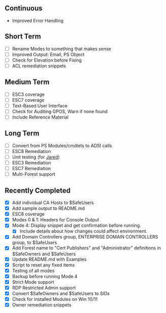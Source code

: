 ## Continuous
- Improved Error Handling

## Short Term
- [ ] Rename Modes to something that makes sense
- [ ] Improved Output: Email, PS Object
- [ ] Check for Elevation before Fixing
- [ ] ACL remediation snippets

## Medium Term
- [ ] ESC3 coverage
- [ ] ESC7 coverage
- [ ] Text-Based User Interface
- [ ] Check for Auditing GPOS, Warn if none found
- [ ] Include Reference Material

## Long Term
- [ ] Convert from PS Modules/cmdlets to ADSI calls
- [ ] ESC8 Remediation
- [ ] Unit testing (for [Jared](https://github.com/trimarcjared))
- [ ] ESC3 Remediation
- [ ] ESC7 Remediation
- [ ] Multi-Forest support

## Recently Completed
- [x] Add individual CA Hosts to $SafeUsers
- [x] Add sample output to README.md
- [x] ESC8 coverage
- [x] Modes 0 & 1: Headers for Console Output
- [x] Mode 4: Display snippet and get confirmation before running.
  - [x] Include details about how changes could affect environment. 
- [x] Add Domain Controllers group, ENTERPRISE DOMAIN CONTROLLERS group, to $SafeUsers
- [x] Add Forest name to "Cert Publishers" and "Administrator" definitions in $SafeOwners and $SafeUsers
- [x] Update README.md with Examples
- [x] Script to reset any fixed items
- [x] Testing of all modes
- [x] Backup before running Mode 4
- [x] Strict Mode support
- [x] RDP Restricted Admin support
- [x] Convert $SafeOwners and $SafeUsers to SIDs
- [x] Check for installed Modules on Win 10/11
- [x] Owner remediation snippets
